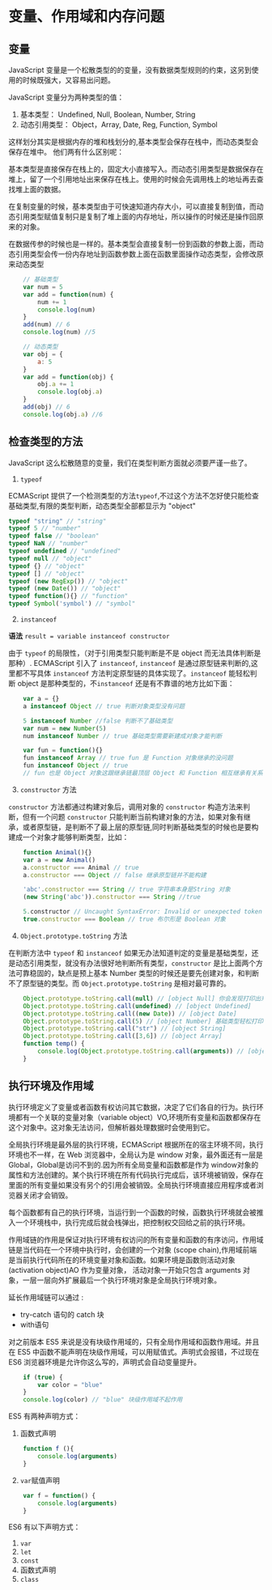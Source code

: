 # 变量、作用域和内存问题

## 变量
JavaScript 变量是一个松散类型的的变量，没有数据类型规则的约束，这另到使用的时候既强大，又容易出问题。

JavaScript 变量分为两种类型的值：

1. 基本类型： Undefined, Null, Boolean, Number, String
2. 动态引用类型： Object，Array, Date, Reg, Function, Symbol

这样划分其实是根据内存的堆和栈划分的,基本类型会保存在栈中，而动态类型会保存在堆中。
他们两有什么区别呢：

基本类型是直接保存在栈上的，固定大小直接写入。而动态引用类型是数据保存在堆上，留了一个引用地址出来保存在栈上。使用的时候会先调用栈上的地址再去查找堆上面的数据。

在复制变量的时候，基本类型由于可快速知道内存大小，可以直接复制到值，而动态引用类型赋值复制只是复制了堆上面的内存地址，所以操作的时候还是操作回原来的对象。

在数据传参的时候也是一样的。基本类型会直接复制一份到函数的参数上面，而动态引用类型会传一份内存地址到函数参数上面在函数里面操作动态类型，会修改原来动态类型

```javascript
    // 基础类型
    var num = 5
    var add = function(num) {
        num += 1
        console.log(num)
    }
    add(num) // 6
    console.log(num) //5

    // 动态类型
    var obj = {
        a: 5
    }
    var add = function(obj) {
        obj.a += 1
        console.log(obj.a)
    }
    add(obj) // 6
    console.log(obj.a) //6
```

## 检查类型的方法
JavaScript 这么松散随意的变量，我们在类型判断方面就必须要严谨一些了。

1. `typeof`

ECMAScript 提供了一个检测类型的方法`typeof`,不过这个方法不怎好使只能检查基础类型,有限的类型判断，动态类型全部都显示为 "object"

```javascript
typeof "string" // "string"
typeof 5 // "number"
typeof false // "boolean"
typeof NaN // "number"
typeof undefined // "undefined"
typeof null // "object"
typeof {} // "object"
typeof [] // "object"
typeof (new RegExp()) // "object"
typeof (new Date()) // "object"
typeof function(){} // "function"
typeof Symbol('symbol') // "symbol"
```

2. `instanceof`

**语法**
`result = variable instanceof constructor`

由于 `typeof` 的局限性，（对于引用类型只能判断是不是 object 而无法具体判断是那种）. ECMAScript 引入了 `instanceof`, `instanceof` 是通过原型链来判断的,这里都不写具体 `instanceof` 方法判定原型链的具体实现了。`instanceof` 能轻松判断 object 是那种类型的，不`instanceof` 还是有不靠谱的地方比如下面：

```javascript
    var a = {}
    a instanceof Object // true 判断对象类型没有问题

    5 instanceof Number //false 判断不了基础类型
    var num = new Number(5) 
    num instanceof Number // true 基础类型需要新建成对象才能判断

    var fun = function(){}
    fun instanceof Array // true fun 是 Function 对象继承的没问题
    fun instanceof Object // true 
    // fun 也是 Object 对象这跟继承链最顶层 Object 和 Function 相互继承有关系，所以也是 true， 这就有问题了怎知道那时是真 Object 还是 Function 
```

3. `constructor` 方法

`constructor` 方法都通过构建对象后，调用对象的 `constructor` 构造方法来判断，但有一个问题 `constructor` 只能判断当前构建对象的方法，如果对象有继承，或者原型链，是判断不了最上层的原型链,同时判断基础类型的时候也是要构建成一个对象才能够判断类型，比如：

```javascript
    function Animal(){}
    var a = new Animal()
    a.constructor === Animal // true
    a.constructor === Object // false 继承原型链并不能构建

    'abc'.constructor === String // true 字符串本身是String 对象
    (new String('abc')).constructor === String //true

    5.constructor // Uncaught SyntaxError: Invalid or unexpected token
    true.constructor === Boolean // true 布尔形是 Boolean 对象
```

4. `Object.prototype.toString` 方法

在判断方法中 `typeof` 和 `instanceof` 如果无办法知道判定的变量是基础类型，还是动态引用类型，就没有办法很好地判断所有类型，`constructor` 是比上面两个方法可靠稳固的，缺点是预上基本 Number 类型的时候还是要先创建对象，和判断不了原型链的类型。而 `Object.prototype.toString` 是相对最可靠的。

```javascript
    Object.prototype.toString.call(null) // [object Null] 你会发现打印出来都是 object 加首字大写类 
    Object.prototype.toString.call(undefined) // [object Undefined]
    Object.prototype.toString.call((new Date)) // [object Date]
    Object.prototype.toString.call(5) // [object Number] 基础类型轻松打印
    Object.prototype.toString.call("str") // [object String]
    Object.prototype.toString.call([3,6]) // [object Array]
    function temp() {
        console.log(Object.prototype.toString.call(arguments)) // [object Arguments] 大开眼界原来还有一个 Arguments 类型的，我以为会是 Array 或者 Object
    }
```


## 执行环境及作用域

执行环境定义了变量或者函数有权访问其它数据，决定了它们各自的行为。执行环境都有一个关联的变量对象（variable object）VO,环境所有变量和函数都保存在这个对象中。这对象无法访问，但解析器处理数据时会使用到它。

全局执行环境是最外层的执行环境，ECMAScript 根据所在的宿主环境不同，执行环境也不一样，在 Web 浏览器中，全局认为是 window 对象，最外面还有一层是 Global，Global是访问不到的.因为所有全局变量和函数都是作为 window对象的属性和方法创建的。某个执行环境在所有代码执行完成后，该环境被销毁，保存在里面的所有变量如果没有另个的引用会被销毁。全局执行环境直接应用程序或者浏览器关闭才会销毁。

每个函数都有自己的执行环境，当运行到一个函数的时候，函数执行环境就会被推入一个环境栈中，执行完成后就会栈弹出，把控制权交回给之前的执行环境。

作用域链的作用是保证对执行环境有权访问的所有变量和函数的有序访问，作用域链是当代码在一个环境中执行时，会创建的一个对象 (scope chain),作用域前端是当前执行代码所在的环境变量对象和函数。如果环境是函数则活动对象(activation object)AO 作为变量对象， 活动对象一开始只包含 arguments 对象，一层一层向外扩展最后一个执行环境对象是全局执行环境对象。


延长作用域链可以通过 :
- try-catch 语句的 catch 块
- with语句

对之前版本 ES5 来说是没有块级作用域的，只有全局作用域和函数作用域。并且在 ES5 中函数不能声明在块级作用域，可以用赋值式。声明式会报错，不过现在 ES6 浏览器环境是允许你这么写的，声明式会自动变量提升。

```javascript
    if (true) {
        var color = "blue"
    }
    console.log(color) // "blue" 块级作用域不起作用
```

ES5 有两种声明方式：

1. 函数式声明
```javascript
    function f (){
        console.log(arguments)
    }
```
2. `var`赋值声明

```javascript
    var f = function() {
        console.log(arguments)
    }
```

ES6 有以下声明方式：

1. `var`
2. `let`
3. `const`
4. 函数式声明
5. `class`